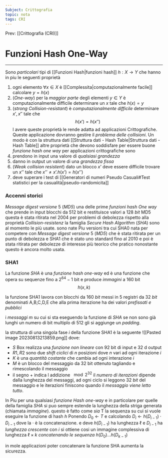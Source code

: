```yaml
---
Subject: Crittografia
topic: nota
tags: CRI
---
```


Prev: [[Crittografia (CRI)]]

# Funzioni Hash One-Way
---
Sono _particolari_ tipi di [[Funzioni Hash|funzioni hash]] $h:X\rightarrow Y$ che hanno in piu le  seguenti proprietà

1. ogni elemento $\forall  x \in X$ è [[Complessita|computazionalmente facile]] calcolare $y=h(x)$
2. (_One-way_) per la _maggior parte_ degli elementi $y \in Y$ è computazionalmente difficile determinare un $x$  tale che $h(x)=y$ 
3. (_strong Collision-resistant_) è _computazionalmente difficile_ determinare $x',x''$ tale che $$h(x')=h(x'')$$
l avere queste proprietà le rende adatta ad applicazioni Crittografiche. Queste applicazione dovranno gestire il _problema delle collisioni_. Un modo è con la struttura dati [[Struttura dati - Hash Table|Struttura dati - Hash Table]] altre proprietà che devono soddisfare per essere buone _funzione hash one way_ per applicazioni crittografiche sono
1. prendono in input una valore di _qualsiasi grandezza_
2. danno in output un valore di una _grandezza fissa_
3. (_Weak collision resistent_) dato un blocco $x’$ deve essere difficile trovare un $x’’$ tale che  $x’’ \not =x’ . h(x’) = h(x’’)$
4. deve superare i test di [[Generatori di numeri Pseudo Casuali#Test statistici per la casualità|pseudo-randomicita]]





### Accenni storici 
_Message digest versione_ 5 (_MD5_) una delle prime _funzioni hash One way_ che prende in input blocchi da 512 bit e restituisce valori a 128 _bit_
	MD5 questa è stata ritirata  nel 2004 per problemi di debolezza rispetto alla proprietà _Collision-resistenz_
la famiglia _Secure Hash Algorithm_ (_SHA_) sono al momento le più usate. sono nate Piu versioni tra cui SHA0 nata per competere con _Message digest versione_ 5 (_MD5_) che è stata ritirata per un punto di debolezza e SHA1 che è stato uno standard fino al 2010 e poi è stata ritirata per debolezze di interesse più teorico che pratico nonostante questo è ancora molto usata.


### SHA1
La funzione _SHA_ è una _funzione hash one-way_ ed è una funzione che opera su sequenze fino a $2^{64}-1$ bit e produce _immagini_ a  160 bit
$$h(x,k)$$

 la funzione SHA1 lavora con blocchi da 160 _bit_ messi in 5 registri da 32 _bit_ denominati A,B,C,D,E che alla prima iterazione ha dei valori _prefissati e pubblici_

i _messaggi_ $m$ su cui si sta eseguendo la funzione di _SHA_ se non sono già lunghi un numero di bit multiplo di 512 gli si aggiunge un _padding_.

la struttura di una singola fase $i$ della funzione SHA1 è la seguente
	![[Pasted image 20230813213859.png]]
dove:
- $S$ Box realizza una _funzione non lineare_ con $92$ bit di  input  e $32$ d output
- $R1,R2$ sono due _shift ciclici_ di $n$ posizioni dove $n$ vari ad ogni iterazione $i$
- $K$ è una _quantità costante_ che cambia ad ogni interazione $i$
- $M$ è un blocco del messaggio da $32$ bit  ottenuto tagliando e rimescolando il messaggio
- il segno $+$ indica l addizione $\mod 2^{32}$ 
il _numero di iterazioni_ dipende dalla lunghezza del messaggi, ad ogni ciclo si leggono $32$ _bit_ del messaggio e le iterazioni finiscono quando il _messaggio viene letto tutto_.


In Piu per una qualsiasi _funzione Hash one-way_ e in particolare per quelle della famiglia _SHA_ si puo sempre estende la lunghezza della striga generata (chiamata _immagine_). questo è fatto come
_sia_ T la sequenza su cui si vuole eseguire la funzione di hash $h$
Ponendo $D_{0} \leftarrow T$ e calcolando $D_{i}\leftarrow h(D_{i-1})\cdot D_{i-1}$ dove la $\cdot$ è la concatenazione. e deve $h(D_{i-1})$ ha lunghezza $\ell$ e $D_{i-1}$ ha _lunghezza crescente_ con $i$ 
si ottiene cosi un immagine complessiva di lunghezza $\ell \times k$ _concatenando le sequenza_ $h(D_{0})\dots h(D_{k-1})$

in mole applicazioni poter concatenare la funzione SHA aumenta la sicurezza.
